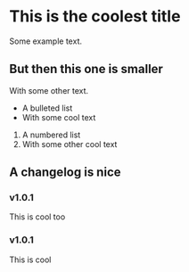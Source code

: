 # This is the coolest title

Some example text.

## But then this one is smaller

With some other text.

- A bulleted list
- With some cool text

1. A numbered list
2. With some other cool text

## A changelog is nice

### v1.0.1

This is cool too

### v1.0.1

This is cool
